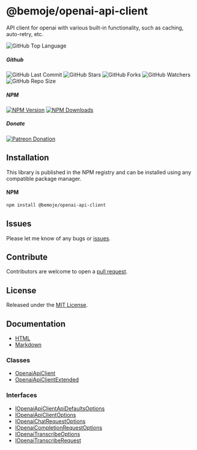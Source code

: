 # @bemoje/openai-api-client
API client for openai with various built-in functionality, such as caching, auto-retry, etc.

![GitHub Top Language](https://img.shields.io/github/languages/top/bemoje/https://github.com/bemoje/tsmono)

##### Github
![GitHub Last Commit](https://img.shields.io/github/last-commit/bemoje/https://github.com/bemoje/tsmono?color=red)
![GitHub Stars](https://img.shields.io/github/stars/bemoje/https://github.com/bemoje/tsmono)
![GitHub Forks](https://img.shields.io/github/forks/bemoje/https://github.com/bemoje/tsmono)
![GitHub Watchers](https://img.shields.io/github/watchers/bemoje/https://github.com/bemoje/tsmono)
![GitHub Repo Size](https://img.shields.io/github/repo-size/bemoje/https://github.com/bemoje/tsmono)

##### NPM
<span><a href="https://npmjs.org/@bemoje/openai-api-client" title="View this project on NPM"><img src="https://img.shields.io/npm/v/@bemoje/openai-api-client" alt="NPM Version" /></a></span>
<span><a href="https://npmjs.org/@bemoje/openai-api-client" title="NPM Downloads"><img src="https://img.shields.io/npm/dt/@bemoje/openai-api-client" alt="NPM Downloads" /></a></span>


##### Donate
<span><a href="https://www.patreon.com/user?u=40752770" title="Donate using Patreon"><img src="https://img.shields.io/badge/patreon-donate-yellow.svg" alt="Patreon Donation" /></a></span>

## Installation
This library is published in the NPM registry and can be installed using any compatible package manager.

#### NPM
```sh
npm install @bemoje/openai-api-client
```


## Issues
Please let me know of any bugs or [issues](https://github.com/bemoje/https://github.com/bemoje/tsmono/issues).

## Contribute
Contributors are welcome to open a [pull request](https://github.com/bemoje/https://github.com/bemoje/tsmono/pulls).

## License
Released under the [MIT License](./LICENSE).

## Documentation
- [HTML](https://github.com/bemoje/tsmono/blob/main/pkg/openai-api-client/docs/html/index.html)
- [Markdown](https://github.com/bemoje/tsmono/blob/main/pkg/openai-api-client/docs/md/index.md)

### Classes

- [OpenaiApiClient](https://github.com/bemoje/tsmono/blob/main/pkg/openai-api-client/docs/md/classes/OpenaiApiClient.md)
- [OpenaiApiClientExtended](https://github.com/bemoje/tsmono/blob/main/pkg/openai-api-client/docs/md/classes/OpenaiApiClientExtended.md)

### Interfaces

- [IOpenaiApiClientApiDefaultsOptions](https://github.com/bemoje/tsmono/blob/main/pkg/openai-api-client/docs/md/interfaces/IOpenaiApiClientApiDefaultsOptions.md)
- [IOpenaiApiClientOptions](https://github.com/bemoje/tsmono/blob/main/pkg/openai-api-client/docs/md/interfaces/IOpenaiApiClientOptions.md)
- [IOpenaiChatRequestOptions](https://github.com/bemoje/tsmono/blob/main/pkg/openai-api-client/docs/md/interfaces/IOpenaiChatRequestOptions.md)
- [IOpenaiCompletionRequestOptions](https://github.com/bemoje/tsmono/blob/main/pkg/openai-api-client/docs/md/interfaces/IOpenaiCompletionRequestOptions.md)
- [IOpenaiTranscribeOptions](https://github.com/bemoje/tsmono/blob/main/pkg/openai-api-client/docs/md/interfaces/IOpenaiTranscribeOptions.md)
- [IOpenaiTranscribeRequest](https://github.com/bemoje/tsmono/blob/main/pkg/openai-api-client/docs/md/interfaces/IOpenaiTranscribeRequest.md)
